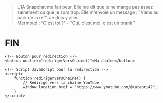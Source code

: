 <!DOCTYPE html>
<html lang="fr">
<head>
    <meta charset="UTF-8">
    <meta name="viewport" content="width=device-width, initial-scale=1.0">
    <title>Mon site</title>
</head>
<body>
    <blockquote>
        L'IA Snapchat me fait peur. Elle me dit que je ne mange pas assez sainement ou que je sors trop.
        Elle m'envoie un message : "Viens au park de la ref". Je dois y aller.
        <br>Mermoud : "C'est toi ?" -  "Oui, c'est moi, c'est un prank."
    </blockquote>
    <h1>FIN</h1>

    <!-- Bouton pour redirection -->
    <button onclick="redirigerVersChaine()">Ma chaîne</button>

    <!-- Script JavaScript pour la redirection -->
    <script>
        function redirigerVersChaine() {
            // Redirige vers la chaîne YouTube
            window.location.href = "https://www.youtube.com/@kataori42";
        }
    </script>
</body>
</html>

